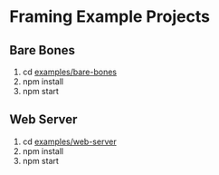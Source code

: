 # Framing Example Projects

## Bare Bones

1. cd [examples/bare-bones](bare-bones)
2. npm install
3. npm start

## Web Server

1. cd [examples/web-server](web-server)
2. npm install
3. npm start

